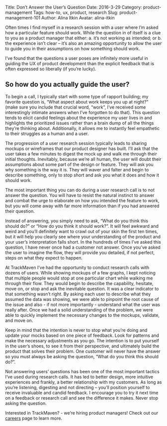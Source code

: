 Title: Don’t Answer the User’s Question
Date: 2016-3-29
Category: product-management
Tags: how-to, ux, product, research
Slug: product-management-101
Author: Alina Itkin
Avatar: alina-itkin

Often times I find myself in a research session with a user where I’m asked how a particular feature should work. While the question in of itself is a clue to you as a product manager that either: a. it’s not working as intended; or b. the experience isn’t clear – it’s also an amazing opportunity to allow the user to guide you in their assumptions on how something should work.  

I’ve found that the questions a user poses are infinitely more useful in guiding the UX of product development than the explicit feedback that is often expressed so liberally (if you’re lucky).  

## So how do you actually guide the user?

To begin a call, I typically start with some type of rapport building; my favorite question is, “What aspect about work keeps you up at night?” (make sure you include that crucial word, “work”, I’ve received some interestingly intimate answers when I’ve forgotten to do that). This question tends to elicit candid feelings about the experience my user lives in and highlights the prioritized issues rather than a brain dump of all the things they’re thinking about. Additionally, it allows me to instantly feel empathetic to their struggles as a human and a user.

The progression of a user research session typically leads to sharing mockups or wireframes that our product designer has built. I’ll ask that the user takes a few minutes to digest the mock up and walk me through their initial thoughts. Inevitably, because we’re all human, the user will doubt their assumptions about some part of the design or feature. They will ask you why something is the way it is. They will waver and falter and begin to describe something, only to stop short and ask you what it does and how it should work.

The most important thing you can do during a user research call is to not answer the question. You will have to resist the natural instinct to answer and combat the urge to elaborate on how you intended the feature to work, but you will come away with far more information than if you had answered their question. 

Instead of answering, you simply need to ask, “What do you think this should do?” or “How do you think it should work?”. It will feel awkward and weird and you’ll definitely want to crawl out of your skin the first ten times, but it will help you clearly see where your understanding of the product and your user’s interpretation falls short. In the hundreds of times I’ve asked this question, I have never once had a customer not answer. Once you’ve asked the user to imagine the flow, they will provide you detailed, if not perfect, steps on what they expect to happen. 

At TrackMaven I’ve had the opportunity to conduct research calls with dozens of users. While showing mockups of a few graphs, I kept noticing that multiple people would stop at one particular chart while walking me through their flow. They would begin to describe the capability, hesitate, move on, or stop and ask the inevitable question. It was a clear indicator to that something wasn’t right. By asking each user to describe what they assumed the data was showing, we were able to pinpoint the root cause of the issue and also - if not more importantly - understand what the user was really after. Once we had a solid understanding of the problem, we were able to quickly implement the necessary changes to the mockups, validate, and move on.

Keep in mind that the intention is never to stop what you’re doing and update your mocks based on one piece of feedback. Look for patterns and make the necessary adjustments as you go. The intention is to put yourself in the user’s shoes, to see it from their perspective, and ultimately build the product that solves their problem. One customer will never have the answer so you must always be asking the question, “What do you think this should do?”.

Not answering users’ questions has been one of the most important tactics I’ve used during research calls. It has led to better design, more intuitive experiences and frankly, a better relationship with my customers. As long as you’re listening, digesting and not directing – you’ll position yourself to receive invaluable and candid feedback. I encourage you to try it next time on a feedback or research call and see the difference it makes. Never stop asking the question.

Interested in TrackMaven? - we’re hiring product managers! Check out our <a href="http://trackmaven.com/careers/">careers</a> page to learn more. 
